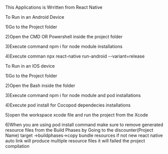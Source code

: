 This Applications is Wrritten from React Native 

To Run in an Android Device 

1)Go to the Project folder 

2)Open the CMD OR Powershell inside the project folder

3)Execute command npm i for node module installations

4)Execute comman npx  react-native run-android --variant=release


To Run in  an IOS device

1)Go to the Project folder 

2)Open the Bash inside the folder

3)Execute command npm i for node module and pod  installations

4)Execute pod install for Cocopod dependecies installations


5)open the workspace xcode file and run the project from the Xcode

6)When you are using pod install command make sure to remove generated resource files from the Build Phases by Going to the discounter(Project Name) target ->buildphases->copy bundle resources if not new react native auto link  will produce multiple resource files it will failed the project compilation

